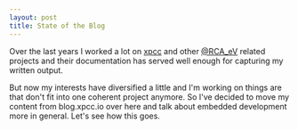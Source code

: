 ```yaml
---
layout: post
title: State of the Blog
---
```


Over the last years I worked a lot on [xpcc](http://xpcc.io) and other [@RCA_eV](https://github.com/roboterclubaachen/) related projects and their documentation has served well enough for capturing my written output.

But now my interests have diversified a little and I'm working on things are that don't fit into one coherent project anymore. So I've decided to move my content from blog.xpcc.io over here and talk about embedded development more in general. Let's see how this goes.
